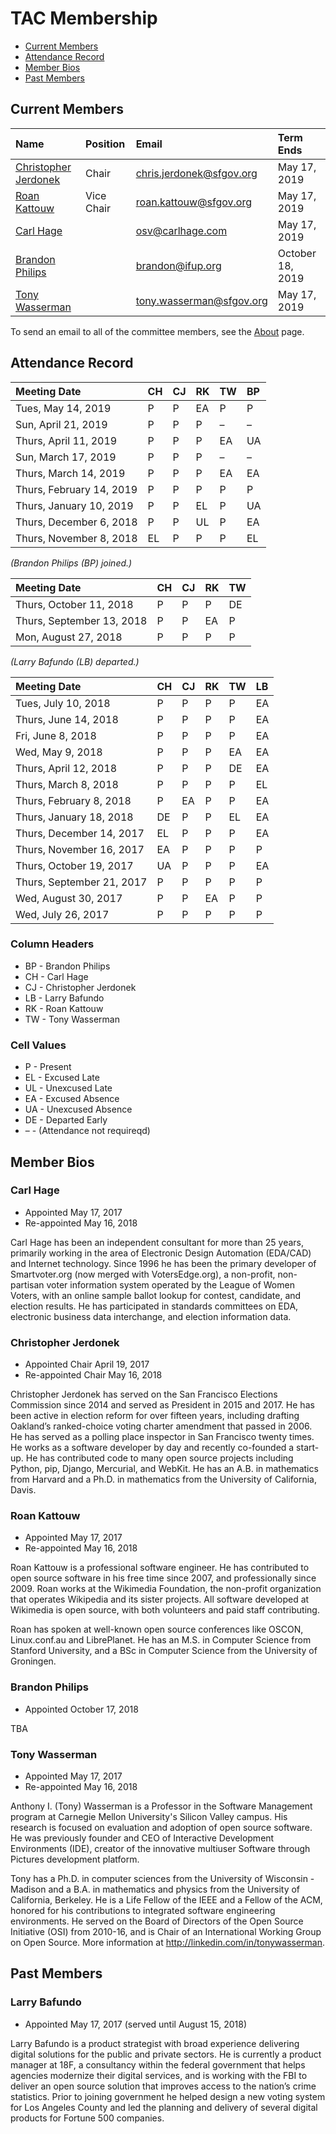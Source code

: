 # TAC Membership

* [Current Members](#current-members)
* [Attendance Record](#attendance-record)
* [Member Bios](#member-bios)
* [Past Members](#past-members)


## Current Members

| Name                                          | Position   | Email                      | Term Ends        |
|:----------------------------------------------|:-----------|:---------------------------|:-----------------|
| [Christopher Jerdonek](#christopher-jerdonek) | Chair      | <chris.jerdonek@sfgov.org> | May 17, 2019     |
| [Roan Kattouw](#roan-kattouw)                 | Vice Chair | <roan.kattouw@sfgov.org>   | May 17, 2019     |
| [Carl Hage](#carl-hage)                       |            | <osv@carlhage.com>         | May 17, 2019     |
| [Brandon Philips](#brandon-philips)           |            | <brandon@ifup.org>         | October 18, 2019 |
| [Tony Wasserman](#tony-wasserman)             |            | <tony.wasserman@sfgov.org> | May 17, 2019     |

To send an email to all of the committee members, see the [About](about) page.


## Attendance Record

| Meeting Date              | CH | CJ | RK | TW | BP |
|:--------------------------|:---|:---|:---|:---|:---|
| Tues, May 14, 2019        |  P |  P | EA |  P |  P |
| Sun, April 21, 2019       |  P |  P |  P |  – |  – |
| Thurs, April 11, 2019     |  P |  P |  P | EA | UA |
| Sun, March 17, 2019       |  P |  P |  P |  – |  – |
| Thurs, March 14, 2019     |  P |  P |  P | EA | EA |
| Thurs, February 14, 2019  |  P |  P |  P |  P |  P |
| Thurs, January 10, 2019   |  P |  P | EL |  P | UA |
| Thurs, December 6, 2018   |  P |  P | UL |  P | EA |
| Thurs, November 8, 2018   | EL |  P |  P |  P | EL |

_(Brandon Philips (BP) joined.)_

| Meeting Date              | CH | CJ | RK | TW |
|:--------------------------|:---|:---|:---|:---|
| Thurs, October 11, 2018   |  P |  P |  P | DE |
| Thurs, September 13, 2018 |  P |  P | EA |  P |
| Mon, August 27, 2018      |  P |  P |  P |  P |

_(Larry Bafundo (LB) departed.)_

| Meeting Date              | CH | CJ | RK | TW | LB |
|:--------------------------|:---|:---|:---|:---|:---|
| Tues, July 10, 2018       |  P |  P |  P |  P | EA |
| Thurs, June 14, 2018      |  P |  P |  P |  P | EA |
| Fri, June 8, 2018         |  P |  P |  P |  P | EA |
| Wed, May 9, 2018          |  P |  P |  P | EA | EA |
| Thurs, April 12, 2018     |  P |  P |  P | DE | EA |
| Thurs, March 8, 2018      |  P |  P |  P |  P | EL |
| Thurs, February 8, 2018   |  P | EA |  P |  P | EA |
| Thurs, January 18, 2018   | DE |  P |  P | EL | EA |
| Thurs, December 14, 2017  | EL |  P |  P |  P | EA |
| Thurs, November 16, 2017  | EA |  P |  P |  P |  P |
| Thurs, October 19, 2017   | UA |  P |  P |  P | EA |
| Thurs, September 21, 2017 |  P |  P |  P |  P |  P |
| Wed, August 30, 2017      |  P |  P | EA |  P |  P |
| Wed, July 26, 2017        |  P |  P |  P |  P |  P |


### Column Headers

- BP - Brandon Philips
- CH - Carl Hage
- CJ - Christopher Jerdonek
- LB - Larry Bafundo
- RK - Roan Kattouw
- TW - Tony Wasserman

### Cell Values

- P - Present
- EL - Excused Late
- UL - Unexcused Late
- EA - Excused Absence
- UA - Unexcused Absence
- DE - Departed Early
- – - (Attendance not requireqd)


## Member Bios


### Carl Hage

* Appointed May 17, 2017
* Re-appointed May 16, 2018

Carl Hage has been an independent consultant for more than 25 years,
primarily working in the area of Electronic Design Automation (EDA/CAD) and
Internet technology. Since 1996 he has been the primary developer of
Smartvoter.org (now merged with VotersEdge.org), a non-profit, non-partisan
voter information system operated by the League of Women Voters, with an
online sample ballot lookup for contest, candidate, and election results. He
has participated in standards committees on EDA, electronic business data
interchange, and election information data.


### Christopher Jerdonek

* Appointed Chair April 19, 2017
* Re-appointed Chair May 16, 2018

Christopher Jerdonek has served on the San Francisco Elections Commission
since 2014 and served as President in 2015 and 2017. He has been active in
election reform for over fifteen years, including drafting Oakland’s
ranked-choice voting charter amendment that passed in 2006. He has served as
a polling place inspector in San Francisco twenty times. He works as a
software developer by day and recently co-founded a start-up. He has
contributed code to many open source projects including Python, pip, Django,
Mercurial, and WebKit. He has an A.B. in mathematics from Harvard and a Ph.D.
in mathematics from the University of California, Davis.


### Roan Kattouw

* Appointed May 17, 2017
* Re-appointed May 16, 2018

Roan Kattouw is a professional software engineer. He has contributed to open
source software in his free time since 2007, and professionally since 2009.
Roan works at the Wikimedia Foundation, the non-profit organization that
operates Wikipedia and its sister projects. All software developed at
Wikimedia is open source, with both volunteers and paid staff contributing.

Roan has spoken at well-known open source conferences like OSCON,
Linux.conf.au and LibrePlanet. He has an M.S. in Computer Science from
Stanford University, and a BSc in Computer Science from the University of
Groningen.


### Brandon Philips

* Appointed October 17, 2018

TBA


### Tony Wasserman

* Appointed May 17, 2017
* Re-appointed May 16, 2018

Anthony I. (Tony) Wasserman is a Professor in the Software Management program
at Carnegie Mellon University's Silicon Valley campus. His research is
focused on evaluation and adoption of open source software. He was previously
founder and CEO of Interactive Development Environments (IDE), creator of the
innovative multiuser Software through Pictures development platform.

Tony has a Ph.D. in computer sciences from the University of Wisconsin -
Madison and a B.A. in mathematics and physics from the University of
California, Berkeley. He is a Life Fellow of the IEEE and a Fellow of the
ACM, honored for his contributions to integrated software engineering
environments. He served on the Board of Directors of the Open Source
Initiative (OSI) from 2010-16, and is Chair of an International Working Group
on Open Source. More information at <http://linkedin.com/in/tonywasserman>.


## Past Members


### Larry Bafundo

* Appointed May 17, 2017 (served until August 15, 2018)

Larry Bafundo is a product strategist with broad experience delivering
digital solutions for the public and private sectors. He is currently a
product manager at 18F, a consultancy within the federal government that
helps agencies modernize their digital services, and is working with the FBI
to deliver an open source solution that improves access to the nation’s crime
statistics. Prior to joining government he helped design a new voting system
for Los Angeles County and led the planning and delivery of several digital
products for Fortune 500 companies.
